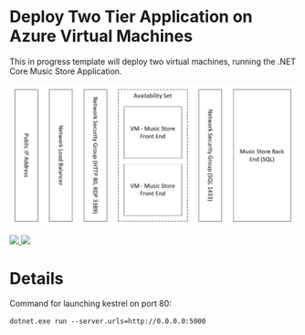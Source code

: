 # Deploy Two Tier Application on Azure Virtual Machines

This in progress template will deploy two virtual machines, running the .NET Core Music Store Application.

![](./media/architecture.png)

<a href="https://portal.azure.com/#create/Microsoft.Template/uri/https%3A%2F%2Fraw.githubusercontent.com%2Fneilpeterson%2Fnepeters-azure-templates%2Fmaster%2Fdocumetation-end-to-end%2Fazuredeploy.json" target="_blank">
    <img src="http://azuredeploy.net/deploybutton.png"/>
</a>
<a href="http://armviz.io/#/load=httpshttps%3A%2F%2Fraw.githubusercontent.com%2Fneilpeterson%2Fnepeters-azure-templates%2Fmaster%2Fdocumetation-end-to-end%2Fazuredeploy.json" target="_blank">
    <img src="http://armviz.io/visualizebutton.png"/>
</a>

# Details

Command for launching kestrel on port 80:

```none
dotnet.exe run --server.urls=http://0.0.0.0:5000
```
